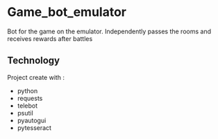 # Game_bot_emulator
Bot for the game on the emulator.
Independently passes the rooms and receives rewards after battles

## Technology
Project create with :
* python
* requests
* telebot
* psutil
* pyautogui
* pytesseract 
